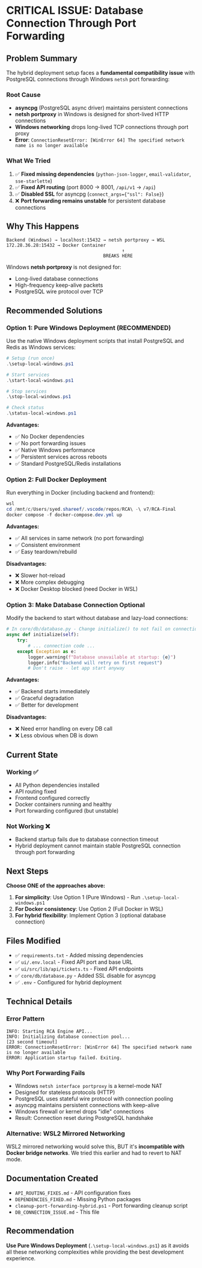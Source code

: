 # CRITICAL ISSUE: Database Connection Through Port Forwarding

## Problem Summary

The hybrid deployment setup faces a **fundamental compatibility issue** with PostgreSQL connections through Windows `netsh` port forwarding:

### Root Cause
- **asyncpg** (PostgreSQL async driver) maintains persistent connections
- **netsh portproxy** in Windows is designed for short-lived HTTP connections
- **Windows networking** drops long-lived TCP connections through port proxy
- **Error**: `ConnectionResetError: [WinError 64] The specified network name is no longer available`

### What We Tried

1. ✅ **Fixed missing dependencies** (`python-json-logger`, `email-validator`, `sse-starlette`)
2. ✅ **Fixed API routing** (port 8000 → 8001, `/api/v1` → `/api`)
3. ✅ **Disabled SSL** for asyncpg (`connect_args={"ssl": False}`)
4. ❌ **Port forwarding remains unstable** for persistent database connections

## Why This Happens

```
Backend (Windows) → localhost:15432 → netsh portproxy → WSL 172.28.36.28:15432 → Docker Container
                                           ↑
                                    BREAKS HERE
```

Windows **netsh portproxy** is not designed for:
- Long-lived database connections
- High-frequency keep-alive packets
- PostgreSQL wire protocol over TCP

## Recommended Solutions

### Option 1: Pure Windows Deployment (RECOMMENDED)
Use the native Windows deployment scripts that install PostgreSQL and Redis as Windows services:

```powershell
# Setup (run once)
.\setup-local-windows.ps1

# Start services
.\start-local-windows.ps1

# Stop services
.\stop-local-windows.ps1

# Check status
.\status-local-windows.ps1
```

**Advantages:**
- ✅ No Docker dependencies
- ✅ No port forwarding issues
- ✅ Native Windows performance
- ✅ Persistent services across reboots
- ✅ Standard PostgreSQL/Redis installations

### Option 2: Full Docker Deployment
Run everything in Docker (including backend and frontend):

```powershell
wsl
cd /mnt/c/Users/syed.shareef/.vscode/repos/RCA\ -\ v7/RCA-Final
docker compose -f docker-compose.dev.yml up
```

**Advantages:**
- ✅ All services in same network (no port forwarding)
- ✅ Consistent environment
- ✅ Easy teardown/rebuild

**Disadvantages:**
- ❌ Slower hot-reload
- ❌ More complex debugging
- ❌ Docker Desktop blocked (need Docker in WSL)

### Option 3: Make Database Connection Optional
Modify the backend to start without database and lazy-load connections:

```python
# In core/db/database.py - Change initialize() to not fail on connection error
async def initialize(self):
    try:
        # ... connection code ...
    except Exception as e:
        logger.warning(f"Database unavailable at startup: {e}")
        logger.info("Backend will retry on first request")
        # Don't raise - let app start anyway
```

**Advantages:**
- ✅ Backend starts immediately
- ✅ Graceful degradation
- ✅ Better for development

**Disadvantages:**
- ❌ Need error handling on every DB call
- ❌ Less obvious when DB is down

## Current State

### Working ✅
- All Python dependencies installed
- API routing fixed
- Frontend configured correctly
- Docker containers running and healthy
- Port forwarding configured (but unstable)

### Not Working ❌
- Backend startup fails due to database connection timeout
- Hybrid deployment cannot maintain stable PostgreSQL connection through port forwarding

## Next Steps

**Choose ONE of the approaches above:**

1. **For simplicity**: Use Option 1 (Pure Windows) - Run `.\setup-local-windows.ps1`
2. **For Docker consistency**: Use Option 2 (Full Docker in WSL)
3. **For hybrid flexibility**: Implement Option 3 (optional database connection)

## Files Modified

- ✅ `requirements.txt` - Added missing dependencies
- ✅ `ui/.env.local` - Fixed API port and base URL
- ✅ `ui/src/lib/api/tickets.ts` - Fixed API endpoints
- ✅ `core/db/database.py` - Added SSL disable for asyncpg
- ✅ `.env` - Configured for hybrid deployment

## Technical Details

### Error Pattern
```
INFO: Starting RCA Engine API...
INFO: Initializing database connection pool...
[23 second timeout]
ERROR: ConnectionResetError: [WinError 64] The specified network name is no longer available
ERROR: Application startup failed. Exiting.
```

### Why Port Forwarding Fails
- Windows `netsh interface portproxy` is a kernel-mode NAT
- Designed for stateless protocols (HTTP)
- PostgreSQL uses stateful wire protocol with connection pooling
- asyncpg maintains persistent connections with keep-alive
- Windows firewall or kernel drops "idle" connections
- Result: Connection reset during PostgreSQL handshake

### Alternative: WSL2 Mirrored Networking
WSL2 mirrored networking would solve this, BUT it's **incompatible with Docker bridge networks**. We tried this earlier and had to revert to NAT mode.

## Documentation Created

- `API_ROUTING_FIXES.md` - API configuration fixes
- `DEPENDENCIES_FIXED.md` - Missing Python packages
- `cleanup-port-forwarding-hybrid.ps1` - Port forwarding cleanup script
- `DB_CONNECTION_ISSUE.md` - This file

## Recommendation

**Use Pure Windows Deployment** (`.\setup-local-windows.ps1`) as it avoids all these networking complexities while providing the best development experience.
